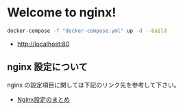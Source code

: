 # Welcome to nginx!

```bash
docker-compose -f "docker-compose.yml" up -d --build
```

- [http://localhost:80](http://localhost:80)

## nginx 設定について
nginx の設定項目に関しては下記のリンク先を参考して下さい。
- [Nginx設定のまとめ](https://qiita.com/syou007/items/3e2d410bbe65a364b603)
